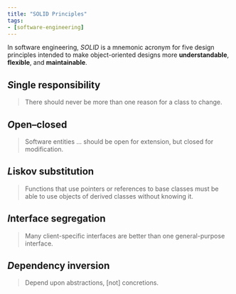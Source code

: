 ```yaml
---
title: "SOLID Principles"
tags:
- [software-engineering]
---
```


In software engineering, *SOLID* is a mnemonic acronym for five design
principles intended to make object-oriented designs more **understandable**,
**flexible**, and **maintainable**.

## *S*ingle responsibility

> There should never be more than one reason for a class to change.

## *O*pen–closed

> Software entities ... should be open for extension, but closed for modification.

## *L*iskov substitution

> Functions that use pointers or references to base classes must be able to use objects of derived classes without knowing it.

## *I*nterface segregation

> Many client-specific interfaces are better than one general-purpose interface.

## *D*ependency inversion

> Depend upon abstractions, \[not\] concretions.
